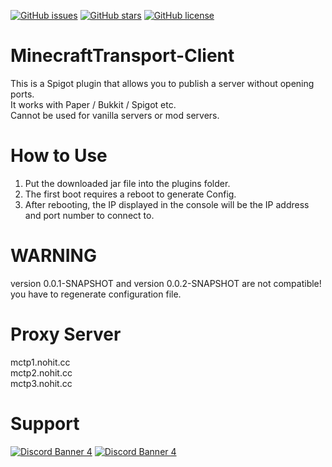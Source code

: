 [![GitHub issues](https://img.shields.io/github/issues/RezxisNetwork/MinecraftTransport-Client?style=for-the-badge)](https://github.com/RezxisNetwork/MinecraftTransport-Client/issues)
[![GitHub stars](https://img.shields.io/github/stars/RezxisNetwork/MinecraftTransport-Client?style=for-the-badge)](https://github.com/RezxisNetwork/MinecraftTransport-Client/stargazers)
[![GitHub license](https://img.shields.io/github/license/RezxisNetwork/MinecraftTransport-Client?style=for-the-badge)](https://github.com/RezxisNetwork/MinecraftTransport-Client)
# MinecraftTransport-Client
This is a Spigot plugin that allows you to publish a server without opening ports.  
It works with Paper / Bukkit / Spigot etc.  
Cannot be used for vanilla servers or mod servers.

# How to Use
1. Put the downloaded jar file into the plugins folder.
2. The first boot requires a reboot to generate Config.
3. After rebooting, the IP displayed in the console will be the IP address and port number to connect to.

# WARNING
version 0.0.1-SNAPSHOT and version 0.0.2-SNAPSHOT are not compatible!  
you have to regenerate configuration file.

# Proxy Server
mctp1.nohit.cc  
mctp2.nohit.cc  
mctp3.nohit.cc  

# Support
[![Discord Banner 4](https://discordapp.com/api/guilds/867326068758806558/widget.png?style=banner4)](https://discord.gg/MPJgMEYRNM)
[![Discord Banner 4](https://discordapp.com/api/guilds/691818868943093812/widget.png?style=banner4)](https://discord.nohit.cc)
